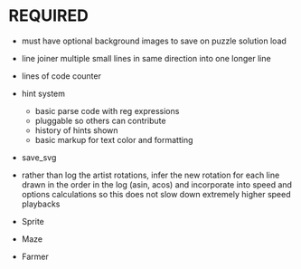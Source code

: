 REQUIRED
========
* must have optional background images to save on puzzle solution load

* line joiner multiple small lines in same direction into one longer line
* lines of code counter

* hint system
    * basic parse code with reg expressions
    * pluggable so others can contribute
    * history of hints shown
    * basic markup for text color and formatting
* save_svg
* rather than log the artist rotations, infer the new rotation
    for each line drawn in the order in the log (asin, acos) and
    incorporate into speed and options calculations so this does not
    slow down extremely higher speed playbacks
* Sprite
* Maze
* Farmer
